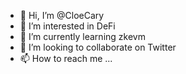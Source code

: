 - 👋 Hi, I’m @CloeCary
- 👀 I’m interested in DeFi
- 🌱 I’m currently learning zkevm
- 💞️ I’m looking to collaborate on Twitter
- 📫 How to reach me ...

<!---
CloeCary/CloeCary is a ✨ special ✨ repository because its `README.md` (this file) appears on your GitHub profile.
You can click the Preview link to take a look at your changes.
--->
